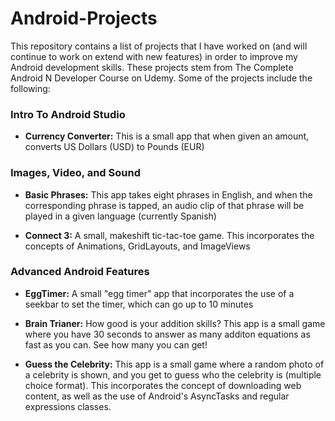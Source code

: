 # Android-Projects

This repository contains a list of projects that I have worked on (and will continue to work on extend with new features) in order to improve my Android development skills. These projects stem from The Complete Android N Developer Course on Udemy. Some of the projects include the following:

### Intro To Android Studio
  - **Currency Converter:** This is a small app that when given an amount, converts US Dollars (USD) to Pounds (EUR) 
  
### Images, Video, and Sound
  - **Basic Phrases:** This app takes eight phrases in English, and when the corresponding phrase is tapped, an audio clip of that phrase will be played in a given language (currently Spanish)
  
  - **Connect 3:** A small, makeshift tic-tac-toe game. This incorporates the concepts of Animations, GridLayouts, and ImageViews

### Advanced Android Features
  - **EggTimer:** A small "egg timer" app that incorporates the use of a seekbar to set the timer, which can go up to 10 minutes
  
  - **Brain Trianer:** How good is your addition skills? This app is a small game where you have 30 seconds to answer as many additon equations as fast as you can. See how many you can get!
  
  - **Guess the Celebrity:** This app is a small game where a random photo of a celebrity is shown, and you get to guess who the celebrity is (multiple choice format). This incorporates the concept of downloading web content, as well as the use of Android's AsyncTasks and regular expressions classes.
